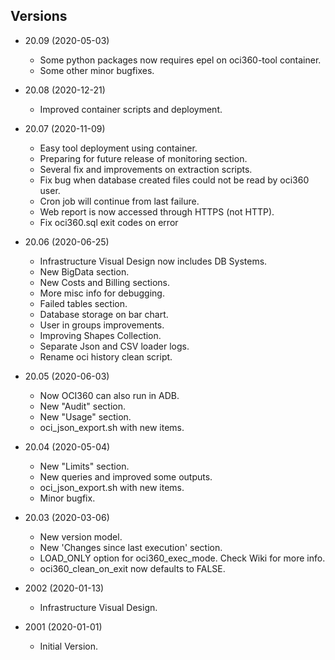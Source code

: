 ## Versions ##

* 20.09 (2020-05-03)
  - Some python packages now requires epel on oci360-tool container.
  - Some other minor bugfixes.

* 20.08 (2020-12-21)
  - Improved container scripts and deployment.

* 20.07 (2020-11-09)
  - Easy tool deployment using container.
  - Preparing for future release of monitoring section.
  - Several fix and improvements on extraction scripts.
  - Fix bug when database created files could not be read by oci360 user.
  - Cron job will continue from last failure.
  - Web report is now accessed through HTTPS (not HTTP).
  - Fix oci360.sql exit codes on error

* 20.06 (2020-06-25)
  - Infrastructure Visual Design now includes DB Systems.
  - New BigData section.
  - New Costs and Billing sections.
  - More misc info for debugging.
  - Failed tables section.
  - Database storage on bar chart.
  - User in groups improvements.
  - Improving Shapes Collection.
  - Separate Json and CSV loader logs.
  - Rename oci history clean script.

* 20.05 (2020-06-03)
  - Now OCI360 can also run in ADB.
  - New "Audit" section.
  - New "Usage" section.
  - oci_json_export.sh with new items.

* 20.04 (2020-05-04)
  - New "Limits" section.
  - New queries and improved some outputs.
  - oci_json_export.sh with new items.
  - Minor bugfix.

* 20.03 (2020-03-06)
  - New version model.
  - New 'Changes since last execution' section.
  - LOAD_ONLY option for oci360_exec_mode. Check Wiki for more info.
  - oci360_clean_on_exit now defaults to FALSE.

* 2002 (2020-01-13)
  - Infrastructure Visual Design.

* 2001 (2020-01-01)
  - Initial Version.